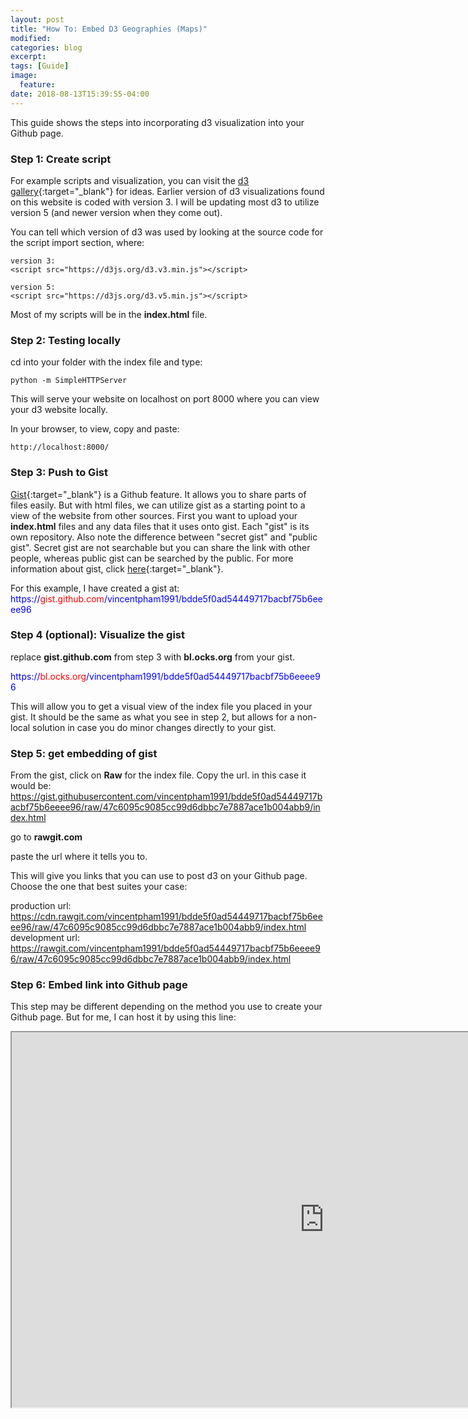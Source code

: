 ```yaml
---
layout: post
title: "How To: Embed D3 Geographies (Maps)"
modified:
categories: blog
excerpt:
tags: [Guide]
image:
  feature:
date: 2018-08-13T15:39:55-04:00
---
```


This guide shows the steps into incorporating d3 visualization into your Github page. 

### Step 1: Create script

For example scripts and visualization, you can visit the [d3 gallery](https://github.com/d3/d3/wiki/Gallery){:target="_blank"} for ideas. 
Earlier version of d3 visualizations found on this website is coded with version 3. I will be updating most d3 to utilize version 5 (and newer version when they come out). 

You can tell which version of d3 was used by looking at the source code for the script import section, where:

    version 3:
    <script src="https://d3js.org/d3.v3.min.js"></script>

    version 5:
    <script src="https://d3js.org/d3.v5.min.js"></script>

Most of my scripts will be in the **index.html** file. 

### Step 2: Testing locally

cd into your folder with the index file and type: 

    python -m SimpleHTTPServer

This will serve your website on localhost on port 8000 where you can view your d3 website locally. 

In your browser, to view, copy and paste: 

    http://localhost:8000/

### Step 3: Push to Gist

[Gist](https://gist.github.com/){:target="_blank"} is a Github feature. 
It allows you to share parts of files easily. But with html files, we can utilize gist as a starting point to a view of the website from other sources.
First you want to upload your **index.html** files and any data files that it uses onto gist. Each "gist" is its own repository. Also note the difference between
 "secret gist" and "public gist". Secret gist are not searchable but you can share the link with other people, whereas public gist can be searched by the public. 
For more information about gist, click [here](https://help.github.com/articles/about-gists/){:target="_blank"}.

For this example, I have created a gist at:
<font color="blue">https://<font color="red">gist.github.com</font>/vincentpham1991/bdde5f0ad54449717bacbf75b6eeee96</font>

### Step 4 (optional): Visualize the gist

replace **gist.github.com** from step 3 with **bl.ocks.org** from your gist. 

<font color="blue">https://<font color="red">bl.ocks.org</font>/vincentpham1991/bdde5f0ad54449717bacbf75b6eeee96</font>

This will allow you to get a visual view of the index file you placed in your gist. It should be the same as what you see in step 2, but allows for a non-local solution in case
you do minor changes directly to your gist.


### Step 5: get embedding of gist

From the gist, click on **Raw** for the index file. Copy the url. in this case it would be:
<font color="blue">https://gist.githubusercontent.com/vincentpham1991/bdde5f0ad54449717bacbf75b6eeee96/raw/47c6095c9085cc99d6dbbc7e7887ace1b004abb9/index.html</font>

go to **rawgit.com**

paste the url where it tells you to. 

This will give you links that you can use to post d3 on your Github page. Choose the one that best suites your case:

production url: <font color="blue">https://cdn.rawgit.com/vincentpham1991/bdde5f0ad54449717bacbf75b6eeee96/raw/47c6095c9085cc99d6dbbc7e7887ace1b004abb9/index.html</font>
development url: <font color="blue">https://rawgit.com/vincentpham1991/bdde5f0ad54449717bacbf75b6eeee96/raw/47c6095c9085cc99d6dbbc7e7887ace1b004abb9/index.html</font>

### Step 6: Embed link into Github page

This step may be different depending on the method you use to create your Github page. But for me, I can host it by using this line: 


<font color="red"> 
<iframe width="1000" height="600"    
src="https://rawgit.com/vincentpham1991/bdde5f0ad54449717bacbf75b6eeee96/raw/47c6095c9085cc99d6dbbc7e7887ace1b004abb9/index.html"         
...
</font> 
    
